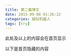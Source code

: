 ```yaml
---
title: 第二篇博文
date: 2015-09-08 01:26:22
categories: 疑似机器人
tags: [try]
---
```

此处及以上的内容会在首页显示
<!--more-->
以下是首页隐藏的内容
